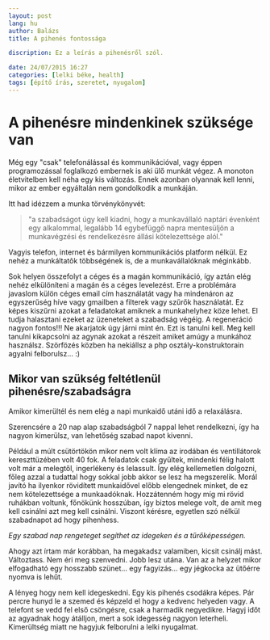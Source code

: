```yaml
---
layout: post
lang: hu
author: Balázs
title: A pihenés fontossága

discription: Ez a leírás a pihenésről szól.

date: 24/07/2015 16:27
categories: [lelki béke, health]
tags: [építő írás, szeretet, nyugalom]
---
```


# A pihenésre mindenkinek szüksége van

Még egy "csak" telefonálással és kommunikációval, vagy éppen programozással foglalkozó embernek is aki ülő munkát végez. A monoton életvitelben kell néha egy kis változás. Ennek azonban olyannak kell lenni, mikor az ember egyáltalán nem gondolkodik a munkáján.

Itt had idézzem a munka törvénykönyvét:

>"a szabadságot úgy kell kiadni, hogy a munkavállaló naptári évenként egy alkalommal, legalább 14 egybefüggő napra mentesüljön a munkavégzési és rendelkezésre állási kötelezettsége alól."

Vagyis telefon, internet és bármilyen kommunikációs platform nélkül. Ez nehéz a munkáltatôk többségének is, de a munkavállalóknak méginkább.

Sok helyen összefolyt a céges és a magán kommunikáció, így aztán  elég nehéz elkülöníteni  a magán  és a céges levelezést. Erre a problémára  javaslom külön céges email cím használatát vagy ha mindenáron az egyszerűség híve vagy gmailben  a filterek vagy szűrők használatát. Ez képes kiszűrni azokat a feladatokat amiknek a munkahelyhez köze lehet. El tudja halasztani ezeket az üzeneteket a szabadság végéig. A regeneráció nagyon fontos!!! Ne akarjatok úgy járni mint én. Ezt is tanulni kell. Meg kell tanulni kikapcsolni az agynak azokat a részeit amiket amúgy a munkához használsz. Szörfözés közben ha nekiállsz a php osztály-konstruktorain agyalni felborulsz... :)

## Mikor van szükség feltétlenül pihenésre/szabadságra

Amikor kimerültél és nem elég a napi munkaidő utáni idő a relaxálásra.

Szerencsére a 20 nap alap szabadságból 7 nappal lehet rendelkezni, így ha nagyon kimerülsz, van lehetőség szabad napot kivenni.

Például a múlt csütörtökön mikor nem volt klíma az irodában és ventillátorok kereszttüzében volt 40 fok. A feladatok csak gyűltek, mindenki félig halott volt már a melegtől,  ingerlékeny és lelassult. Így elég kellemetlen dolgozni,  főleg azzal a tudattal hogy sokkal jobb akkor se lesz ha megszerelik. Morál javító ha ilyenkor rövidített munkaidővel előbb elengednek minket, de ez nem kötelezettsége a munkaadóknak. Hozzátenném hogy míg mi rövid ruhákban voltunk, főnökünk hosszúban, így biztos melege volt, de amit meg kell csinálni azt meg kell csinálni. Viszont kérésre, egyetlen szó nélkül szabadnapot ad hogy pihenhess.

*Egy szabad nap rengeteget segíthet az idegeken és a tűrőképességen.*

Ahogy azt írtam már korábban, ha megakadsz valamiben, kicsit csinálj mást. Változtass. Nem éri meg szenvedni. Jobb lesz utána. Van az a helyzet mikor elfogadható egy hosszabb szünet... egy fagyizás... egy jégkocka az ütőérre nyomva is lehűt.

A lényeg hogy nem kell idegeskedni. Egy kis pihenés csodákra képes. Pár percre hunyd le a szemed és képzeld el hogy a kedvenc helyeden vagy. A telefont se vedd fel első csöngésre, csak a harmadik negyedikre. Hagyj időt az agyadnak hogy átálljon, mert a sok idegesség nagyon leterheli. Kimerültség miatt ne hagyjuk felborulni a lelki nyugalmat.